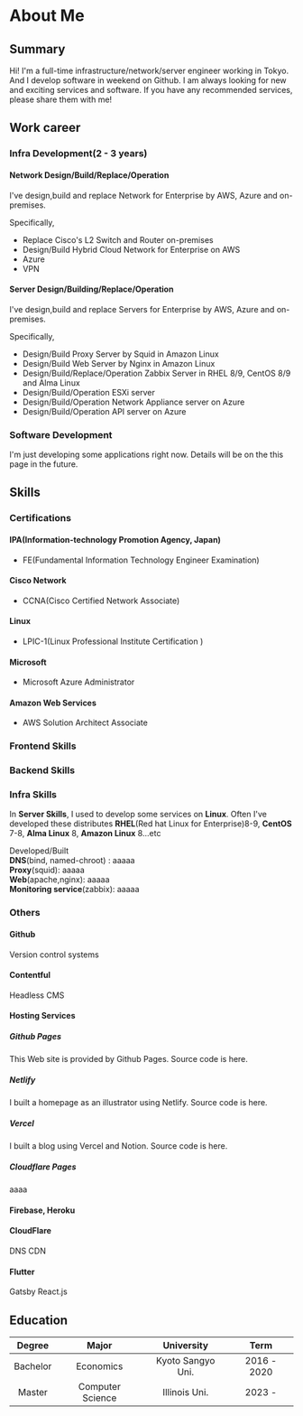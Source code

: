 # About Me

## Summary

Hi!
I'm a full-time infrastructure/network/server engineer working in Tokyo.
And I develop software in weekend on Github.
I am always looking for new and exciting services and software.
If you have any recommended services, please share them with me!

## Work career

### Infra Development(2 - 3 years)

#### Network Design/Build/Replace/Operation

I've design,build and replace Network for Enterprise by AWS, Azure and on-premises.

Specifically,

- Replace Cisco's L2 Switch and Router on-premises
- Design/Build Hybrid Cloud Network for Enterprise on AWS
- Azure
- VPN

#### Server Design/Building/Replace/Operation

I've design,build and replace Servers for Enterprise by AWS, Azure and on-premises.

Specifically,

- Design/Build Proxy Server by Squid in Amazon Linux
- Design/Build Web Server by Nginx in Amazon Linux
- Design/Build/Replace/Operation Zabbix Server in RHEL 8/9, CentOS 8/9 and Alma Linux
- Design/Build/Operation ESXi server
- Design/Build/Operation Network Appliance server on Azure
- Design/Build/Operation API server on Azure

### Software Development

I'm just developing some applications right now.
Details will be on the this page in the future.

## Skills

### Certifications

#### IPA(Information-technology Promotion Agency, Japan)

- FE(Fundamental Information Technology Engineer Examination)

#### Cisco Network

- CCNA(Cisco Certified Network Associate)

#### Linux

- LPIC-1(Linux Professional Institute Certification )

#### Microsoft

- Microsoft Azure Administrator

#### Amazon Web Services

- AWS Solution Architect Associate

### Frontend Skills

### Backend Skills

### Infra Skills

In **Server Skills**,
I used to develop some services on **Linux**.
Often I've developed these distributes **RHEL**(Red hat Linux for Enterprise)8-9, **CentOS** 7-8, **Alma Linux** 8, **Amazon Linux** 8...etc

Developed/Built<br>
**DNS**(bind, named-chroot) : aaaaa<br>
**Proxy**(squid): aaaaa<br>
**Web**(apache,nginx): aaaaa<br>
**Monitoring service**(zabbix): aaaaa<br>

<!-- 
### languages

#### Python

aaaa sample text

#### Go

aaaa sample text

#### Dart

aaaa sample text

#### JavaScript

aaaa sample text

#### Shellscript

aaaa sample text
-->

### Others

#### Github

Version control systems

#### Contentful

Headless CMS

#### Hosting Services

##### Github Pages

This Web site is provided by Github Pages. Source code is here.

##### Netlify

I built a homepage as an illustrator using Netlify. Source code is here.

##### Vercel

I built a blog using Vercel and Notion. Source code is here.

##### Cloudflare Pages

aaaa

#### Firebase, Heroku

#### CloudFlare

DNS CDN

#### Flutter

Gatsby React.js

## Education

| Degree | Major | University | Term |
| :----: | :----: | :----: | :----: |
| Bachelor | Economics| Kyoto Sangyo Uni.| 2016 - 2020 |
| Master | Computer Science | Illinois Uni. | 2023 - |
